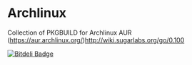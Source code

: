 Archlinux
=========

Collection of PKGBUILD for Archlinux AUR (https://aur.archlinux.org/)http://wiki.sugarlabs.org/go/0.100


[![Bitdeli Badge](https://d2weczhvl823v0.cloudfront.net/cgueret/archlinux/trend.png)](https://bitdeli.com/free "Bitdeli Badge")

